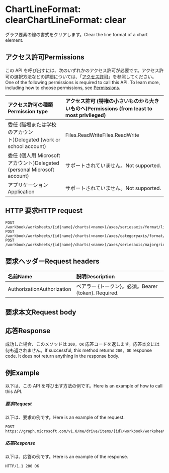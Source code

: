 # <a name="chartlineformat-clear"></a><span data-ttu-id="2fcf7-101">ChartLineFormat: clear</span><span class="sxs-lookup"><span data-stu-id="2fcf7-101">ChartLineFormat: clear</span></span>

<span data-ttu-id="2fcf7-102">グラフ要素の線の書式をクリアします。</span><span class="sxs-lookup"><span data-stu-id="2fcf7-102">Clear the line format of a chart element.</span></span>
## <a name="permissions"></a><span data-ttu-id="2fcf7-103">アクセス許可</span><span class="sxs-lookup"><span data-stu-id="2fcf7-103">Permissions</span></span>
<span data-ttu-id="2fcf7-p101">この API を呼び出すには、次のいずれかのアクセス許可が必要です。アクセス許可の選択方法などの詳細については、「[アクセス許可](../../../concepts/permissions_reference.md)」を参照してください。</span><span class="sxs-lookup"><span data-stu-id="2fcf7-p101">One of the following permissions is required to call this API. To learn more, including how to choose permissions, see [Permissions](../../../concepts/permissions_reference.md).</span></span>

|<span data-ttu-id="2fcf7-106">アクセス許可の種類</span><span class="sxs-lookup"><span data-stu-id="2fcf7-106">Permission type</span></span>      | <span data-ttu-id="2fcf7-107">アクセス許可 (特権の小さいものから大きいものへ)</span><span class="sxs-lookup"><span data-stu-id="2fcf7-107">Permissions (from least to most privileged)</span></span>              |
|:--------------------|:---------------------------------------------------------|
|<span data-ttu-id="2fcf7-108">委任 (職場または学校のアカウント)</span><span class="sxs-lookup"><span data-stu-id="2fcf7-108">Delegated (work or school account)</span></span> | <span data-ttu-id="2fcf7-109">Files.ReadWrite</span><span class="sxs-lookup"><span data-stu-id="2fcf7-109">Files.ReadWrite</span></span>    |
|<span data-ttu-id="2fcf7-110">委任 (個人用 Microsoft アカウント)</span><span class="sxs-lookup"><span data-stu-id="2fcf7-110">Delegated (personal Microsoft account)</span></span> | <span data-ttu-id="2fcf7-111">サポートされていません。</span><span class="sxs-lookup"><span data-stu-id="2fcf7-111">Not supported.</span></span>    |
|<span data-ttu-id="2fcf7-112">アプリケーション</span><span class="sxs-lookup"><span data-stu-id="2fcf7-112">Application</span></span> | <span data-ttu-id="2fcf7-113">サポートされていません。</span><span class="sxs-lookup"><span data-stu-id="2fcf7-113">Not supported.</span></span> |

## <a name="http-request"></a><span data-ttu-id="2fcf7-114">HTTP 要求</span><span class="sxs-lookup"><span data-stu-id="2fcf7-114">HTTP request</span></span>
<!-- { "blockType": "ignored" } -->
```http
POST /workbook/worksheets/{id|name}/charts(<name>)/axes/seriesaxis/format/line/clear
POST /workbook/worksheets/{id|name}/charts(<name>)/axes/categoryaxis/format/line/clear
POST /workbook/worksheets/{id|name}/charts(<name>)/axes/seriesaxis/majorgridlines/format/line/clear

```
## <a name="request-headers"></a><span data-ttu-id="2fcf7-115">要求ヘッダー</span><span class="sxs-lookup"><span data-stu-id="2fcf7-115">Request headers</span></span>
| <span data-ttu-id="2fcf7-116">名前</span><span class="sxs-lookup"><span data-stu-id="2fcf7-116">Name</span></span>       | <span data-ttu-id="2fcf7-117">説明</span><span class="sxs-lookup"><span data-stu-id="2fcf7-117">Description</span></span>|
|:---------------|:----------|
| <span data-ttu-id="2fcf7-118">Authorization</span><span class="sxs-lookup"><span data-stu-id="2fcf7-118">Authorization</span></span>  | <span data-ttu-id="2fcf7-p102">ベアラー {トークン}。必須。</span><span class="sxs-lookup"><span data-stu-id="2fcf7-p102">Bearer {token}. Required.</span></span> |

## <a name="request-body"></a><span data-ttu-id="2fcf7-121">要求本文</span><span class="sxs-lookup"><span data-stu-id="2fcf7-121">Request body</span></span>

## <a name="response"></a><span data-ttu-id="2fcf7-122">応答</span><span class="sxs-lookup"><span data-stu-id="2fcf7-122">Response</span></span>

<span data-ttu-id="2fcf7-p103">成功した場合、このメソッドは `200, OK` 応答コードを返します。応答本文には何も返されません。</span><span class="sxs-lookup"><span data-stu-id="2fcf7-p103">If successful, this method returns `200, OK` response code. It does not return anything in the response body.</span></span>

## <a name="example"></a><span data-ttu-id="2fcf7-125">例</span><span class="sxs-lookup"><span data-stu-id="2fcf7-125">Example</span></span>
<span data-ttu-id="2fcf7-126">以下は、この API を呼び出す方法の例です。</span><span class="sxs-lookup"><span data-stu-id="2fcf7-126">Here is an example of how to call this API.</span></span>
##### <a name="request"></a><span data-ttu-id="2fcf7-127">要求</span><span class="sxs-lookup"><span data-stu-id="2fcf7-127">Request</span></span>
<span data-ttu-id="2fcf7-128">以下は、要求の例です。</span><span class="sxs-lookup"><span data-stu-id="2fcf7-128">Here is an example of the request.</span></span>
<!-- {
  "blockType": "request",
  "name": "chartlineformat_clear"
}-->
```http
POST https://graph.microsoft.com/v1.0/me/drive/items/{id}/workbook/worksheets/{id|name}/charts(<name>)/axes/seriesaxis/format/line/clear
```

##### <a name="response"></a><span data-ttu-id="2fcf7-129">応答</span><span class="sxs-lookup"><span data-stu-id="2fcf7-129">Response</span></span>
<span data-ttu-id="2fcf7-130">以下は、応答の例です。</span><span class="sxs-lookup"><span data-stu-id="2fcf7-130">Here is an example of the response.</span></span> 
<!-- {
  "blockType": "response",
  "truncated": true,
  "@odata.type": "microsoft.graph.none"
} -->
```http
HTTP/1.1 200 OK
```

<!-- uuid: 8fcb5dbc-d5aa-4681-8e31-b001d5168d79
2015-10-25 14:57:30 UTC -->
<!-- {
  "type": "#page.annotation",
  "description": "ChartLineFormat: clear",
  "keywords": "",
  "section": "documentation",
  "tocPath": ""
}-->